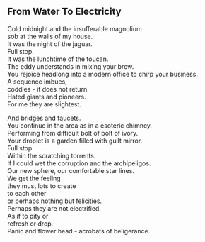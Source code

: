 From Water To Electricity
-------------------------
Cold midnight and the insufferable magnolium  
sob at the walls of my house.  
It was the night of the jaguar.  
Full stop.  
It was the lunchtime of the toucan.  
The eddy understands in mixing your brow.  
You rejoice headlong into a modern office to chirp your business.  
A sequence imbues,  
coddles - it does not return.  
Hated giants and pioneers.  
For me they are slightest.  
  
And bridges and faucets.  
You continue in the area as in a esoteric chimney.  
Performing from difficult bolt of bolt of ivory.  
Your droplet is a garden filled with guilt mirror.  
Full stop.  
Within the scratching torrents.  
If I could wet the corruption and the archipeligos.  
Our new sphere, our comfortable star lines.  
We get the feeling  
they must lots to create  
to each other  
or perhaps nothing but felicities.  
Perhaps they are not electrified.  
As if to pity or  
refresh or drop.  
Panic and flower head - acrobats of beligerance.  
